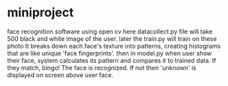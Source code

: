 # miniproject
face recognition software using open cv
here datacollect.py file will take 500 black and white image of the user. 
later the train.py will train on these photo It breaks down each face's texture into patterns, creating histograms that are like unique 'face fingerprints'. 
then in model.py when user show their face, system calculates its pattern and compares it to trained data. If they match, bingo! The face is recognized. If not then 'unknown' is displayed on screen above user face.
